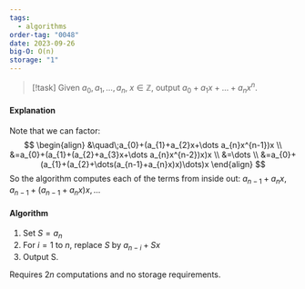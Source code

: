 ```yaml
---
tags:
  - algorithms
order-tag: "0048"
date: 2023-09-26
big-O: O(n)
storage: "1"
---
```

>[!task]
>Given $a_{0},a_{1},\dots,a_{n},\;x\in\mathbb{Z}$, output $a_{0}+a_{1}x+\dots+a_{n}x^n$.

#### Explanation
Note that we can factor:
$$
\begin{align}
&\quad\;a_{0}+(a_{1}+a_{2}x+\dots a_{n}x^{n-1})x \\
&=a_{0}+(a_{1}+(a_{2}+a_{3}x+\dots a_{n}x^{n-2})x)x \\
&=\dots \\
&=a_{0}+(a_{1}+(a_{2}+\dots(a_{n-1}+a_{n}x)x)\dots)x
\end{align}
$$
So the algorithm computes each of the terms from inside out:
$a_{n-1}+a_{n}x,\;a_{n-1}+(a_{n-1}+a_{n}x)x, \dots$

#### Algorithm
1. Set $S=a_{n}$
2. For $i=1$ to $n$, replace $S$ by $a_{n-i}+Sx$
3. Output S.

Requires $2n$ computations and no storage requirements.